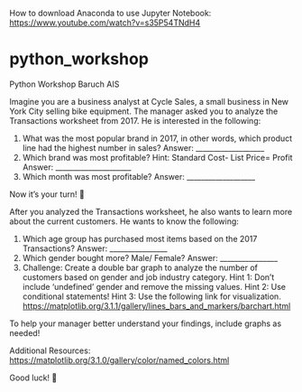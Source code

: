 How to download Anaconda to use Jupyter Notebook: https://www.youtube.com/watch?v=s35P54TNdH4

# python_workshop

Python Workshop
Baruch AIS


Imagine you are a business analyst at Cycle Sales, a small business in New York City selling bike equipment. The manager asked you to analyze the Transactions worksheet from 2017. He is interested in the following:

1.	What was the most popular brand in 2017, in other words, which product line had the highest number in sales?
Answer: ___________________
2.	Which brand was most profitable? Hint: Standard Cost- List Price= Profit
Answer: _____________________
3.	Which month was most profitable?
Answer: ___________________

Now it’s your turn! 

After you analyzed the Transactions worksheet, he also wants to learn more about the current customers. He wants to know the following:

1.	Which age group has purchased most items based on the 2017 Transactions?
Answer: ________________
2.	Which gender bought more? Male/ Female?
Answer: ________________
3.	Challenge: Create a double bar graph to analyze the number of customers based on gender and job industry category.
Hint 1: Don’t include ‘undefined’ gender and remove the missing values.
Hint 2: Use conditional statements! 
Hint 3: Use the following link for visualization. 
https://matplotlib.org/3.1.1/gallery/lines_bars_and_markers/barchart.html

To help your manager better understand your findings, include graphs as needed!

Additional Resources: https://matplotlib.org/3.1.0/gallery/color/named_colors.html


Good luck! 

